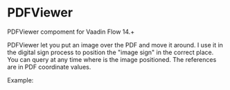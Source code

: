 # PDFViewer
PDFViewer compoment for Vaadin Flow 14.+

PDFViewer let you put an image over the PDF and move it around. I use it in the digital sign process to position the "image sign" in the correct place. You can query at any time where is the image positioned. The references are in PDF coordinate values.

Example:

```Java

```

